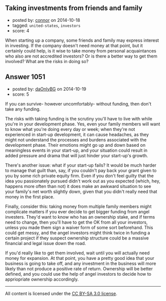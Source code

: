 ## Taking investments from friends and family

- posted by: [connor](https://stackexchange.com/users/392995/connor) on 2014-10-18
- tagged: `united-states`, `investors`
- score: 4

When starting up a company, some friends and family may express interest in investing. If the company doesn't need money at that point, but it certainly could help, is it wise to take money from personal acquaintances who also are not accredited investors? Or is there a better way to get them involved? What are the risks in doing so? 


## Answer 1051

- posted by: [daOnlyBG](https://stackexchange.com/users/4772220/daonlybg) on 2014-10-19
- score: 5

If you can survive- however uncomfortably- without funding, then don't take any funding. 

The risks with taking funding is the scrutiny you'll have to live with while you're in your development phase. Yes, even your family members will want to know what you're doing every day or week; when they're not experienced in start-up development, it can cause headaches, as they might not understand the processes and burdens associated with the development phase. Their emotions might go up and down based on meaningless events in your start-up, and your situation could result in added pressure and drama that will just hinder your start-up's growth.

There's another issue: what if your start-up fails? It would be much harder to manage that guilt than, say, if you couldn't pay back your grant given to you by some rich private equity firm. Even if you don't feel guilty that the idea you passionately pursued didn't work out as you expected (which, hey, happens more often than not) it does make an awkward situation to see your family's net worth slightly down, given that you didn't really need that money in the first place.

Finally, consider this: taking money from multiple family members might complicate matters if you ever decide to get bigger funding from angel investers. They'd want to know who has an ownership stake, and if terms need to change, then you'll have to get the OK from all your investors, unless you made  them sign a waiver form of some sort beforehand. This could get messy, and the angel investors might think twice in funding a certain project if they suspect ownership structure could be a massive financial and legal issue down the road. 

If you'd really like to get them involved, wait until you will actually need money for expansion. At that point, you have a pretty good idea that your business is going to take off, and any investment in the business will more likely than not produce a positive rate of return. Ownership will be better defined, and you could use the help of angel investors to decide how to appriopriate ownership accordingly. 




---

All content is licensed under the [CC BY-SA 3.0 license](https://creativecommons.org/licenses/by-sa/3.0/).
